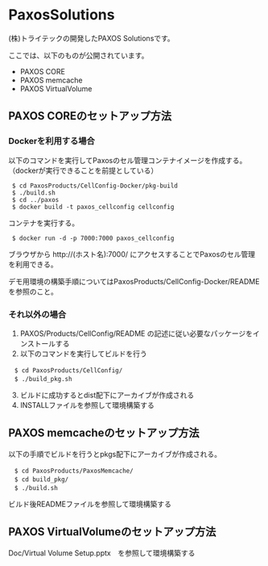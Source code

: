 # PaxosSolutions

(株)トライテックの開発したPAXOS Solutionsです。  
  
ここでは、以下のものが公開されています。
* PAXOS CORE  
* PAXOS memcache  
* PAXOS VirtualVolume  
  
## PAXOS COREのセットアップ方法
### Dockerを利用する場合
以下のコマンドを実行してPaxosのセル管理コンテナイメージを作成する。（dockerが実行できることを前提としている）
```
 $ cd PaxosProducts/CellConfig-Docker/pkg-build
 $ ./build.sh
 $ cd ../paxos
 $ docker build -t paxos_cellconfig cellconfig
```

コンテナを実行する。
```
 $ docker run -d -p 7000:7000 paxos_cellconfig
```
ブラウザから http://(ホスト名):7000/ にアクセスすることでPaxosのセル管理を利用できる。

デモ用環境の構築手順についてはPaxosProducts/CellConfig-Docker/READMEを参照のこと。

### それ以外の場合
1. PAXOS/Products/CellConfig/README の記述に従い必要なパッケージをインストールする
2. 以下のコマンドを実行してビルドを行う
```
　$ cd PaxosProducts/CellConfig/  
　$ ./build_pkg.sh  
``` 
3. ビルドに成功するとdist配下にアーカイブが作成される  
4. INSTALLファイルを参照して環境構築する  

## PAXOS memcacheのセットアップ方法
以下の手順でビルドを行うとpkgs配下にアーカイブが作成される。
```
　$ cd PaxosProducts/PaxosMemcache/  
　$ cd build_pkg/  
　$ ./build.sh  
```
ビルド後READMEファイルを参照して環境構築する  
  
## PAXOS VirtualVolumeのセットアップ方法  
Doc/Virtual Volume Setup.pptx　を参照して環境構築する  
  
